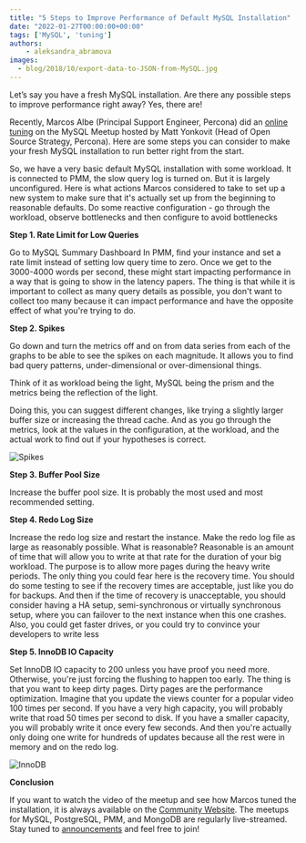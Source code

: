 ```yaml
---
title: "5 Steps to Improve Performance of Default MySQL Installation"
date: "2022-01-27T00:00:00+00:00"
tags: ['MySQL', 'tuning']
authors:
    - aleksandra_abramova
images:
  - blog/2018/10/export-data-to-JSON-from-MySQL.jpg
---
```


Let’s say you have a fresh MySQL installation. Are there any possible steps to improve performance right away? Yes, there are! 

Recently, Marcos Albe (Principal Support Engineer, Percona) did an [online tuning](https://percona.community/events/percona-meetups/2022-01-14-percona-meetup-for-mysql-january-2022/) on the MySQL Meetup hosted by Matt Yonkovit (Head of Open Source Strategy, Percona). Here are some steps you can consider to make your fresh MySQL installation to run better right from the start. 

So, we have a very basic default MySQL installation with some workload. It is connected to PMM, the slow query log is turned on. But it is largely unconfigured. Here is what actions Marcos considered to take to set up a new system to make sure that it's actually set up from the beginning to reasonable defaults. Do some reactive configuration - go through the workload, observe bottlenecks and then configure to avoid bottlenecks 

**Step 1. Rate Limit for Low Queries**

Go to MySQL Summary Dashboard In PMM, find your instance and set a rate limit instead of setting low query time to zero. Once we get to the 3000-4000 words per second, these might start impacting performance in a way that is going to show in the latency papers. The thing is that while it is important to collect as many query details as possible, you don't want to collect too many because it can impact performance and have the opposite effect of what you're trying to do.

**Step 2. Spikes**

Go down and turn the metrics off and on from data series from each of the graphs to be able to see the spikes on each magnitude. It allows you to find bad query patterns, under-dimensional or over-dimensional things. 

Think of it as workload being the light, MySQL being the prism and the metrics being the reflection of the light. 

Doing this, you can suggest different changes, like trying a slightly larger buffer size or increasing the thread cache. And as you go through the metrics, look at the values in the configuration, at the workload, and the actual work to find out if your hypotheses is correct.

![Spikes](/blog/2022/1/move.png)

**Step 3. Buffer Pool Size**

Increase the buffer pool size. It is probably the most used and most recommended setting.

**Step 4. Redo Log Size**

Increase the redo log size and restart the instance. Make the redo log file as large as reasonably possible. What is reasonable? Reasonable is an amount of time that will allow you to write at that rate for the duration of your big workload. The purpose is to allow more pages during the heavy write periods. The only thing you could fear here is the recovery time. You should do some testing to see if the recovery times are acceptable, just like you do for backups. And then if the time of recovery is unacceptable, you should consider having a HA setup, semi-synchronous or virtually synchronous setup, where you can failover to the next instance when this one crashes. Also, you could get faster drives, or you could try to convince your developers to write less

**Step 5. InnoDB IO Capacity**

Set InnoDB IO capacity to 200 unless you have proof you need more. Otherwise, you're just forcing the flushing to happen too early. The thing is that you want to keep dirty pages. Dirty pages are the performance optimization. Imagine that you update the views counter for a popular video 100 times per second. If you have a very high capacity, you will probably write that road 50 times per second to disk. If you have a smaller capacity, you will probably write it once every few seconds. And then you're actually only doing one write for hundreds of updates because all the rest were in memory and on the redo log. 

![InnoDB](/blog/2022/1/innodb.png)

**Conclusion**

If you want to watch the video of the meetup and see how Marcos tuned the installation, it is always available on the [Community Website](https://percona.community/events/percona-meetups/2022-01-14-percona-meetup-for-mysql-january-2022/).
The meetups for MySQL, PostgreSQL, PMM, and MongoDB are regularly live-streamed. Stay tuned to [announcements](https://percona.community/events/percona-meetups/) and feel free to join!
